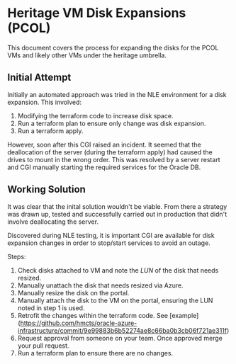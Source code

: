 # Heritage VM Disk Expansions (PCOL)
This document covers the process for expanding the disks for the PCOL VMs and likely other VMs under the heritage umbrella.

## Initial Attempt
Initially an automated approach was tried in the NLE environment for a disk expansion. 
This involved:
1. Modifying the terraform code to increase disk space.
2. Run a terraform plan to ensure only change was disk expansion.
3. Run a terraform apply.

However, soon after this CGI raised an incident. It seemed that the deallocation of the server (during the terraform apply) had caused the drives to mount in the wrong order. This was resolved by a server restart and CGI manually starting the required services for the Oracle DB.

## Working Solution
It was clear that the inital solution wouldn't be viable. From there a strategy was drawn up, tested and successfully carried out in production that didn't involve deallocating the server.

Discovered during NLE testing, it is important CGI are available for disk expansion changes in order to stop/start services to avoid an outage.

Steps:
1. Check disks attached to VM and note the *LUN* of the disk that needs resized.
2. Manually unattach the disk that needs resized via Azure.
3. Manually resize the disk on the portal.
4. Manually attach the disk to the VM on the portal, ensuring the LUN noted in step 1 is used.
5. Retrofit the changes within the terraform code. See [example] (https://github.com/hmcts/oracle-azure-infrastructure/commit/9e99883b6b52274ae8c66ba0b3cb06f721ae311f)
6. Request approval from someone on your team. Once approved merge your pull request.
7. Run a terraform plan to ensure there are no changes.